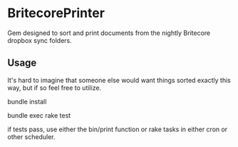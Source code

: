 # BritecorePrinter

Gem designed to sort and print documents from the nightly Britecore dropbox sync folders.

## Usage

It's hard to imagine that someone else would want things sorted exactly this way, but if so feel free to utilize.

bundle install

bundle exec rake test

if tests pass, use either the bin/print function or rake tasks in either cron or other scheduler.

